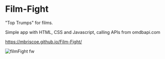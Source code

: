 # Film-Fight

"Top Trumps" for films.

Simple app with HTML, CSS and Javascript, calling APIs from omdbapi.com

https://mbriscoe.github.io/Film-Fight/

![filmFight fw](https://github.com/mbriscoe/Film-Fight/assets/86828720/9e1cbacd-84b4-46a2-9697-33dd3f718cb8)
